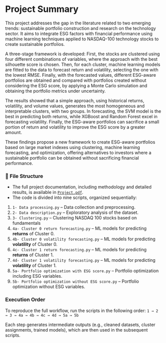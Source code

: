 # Project Summary

This project addresses the gap in the literature related to two emerging trends: sustainable portfolio construction and research on the technology sector. It aims to integrate ESG factors with financial performance using machine learning techniques applied to NASDAQ-100 technology stocks to create sustainable portfolios.

A three-stage framework is developed: First, the stocks are clustered using four different combinations of variables, where the approach with the best silhouette score is chosen. Then, for each cluster, machine learning models are fitted to the data to forecast return and volatility, selecting the one with the lowest RMSE. Finally, with the forecasted values, different ESG-aware portfolios are obtained and compared with portfolios created without considering the ESG score, by applying a Monte Carlo simulation and obtaining the portfolio metrics under uncertainty.

The results showed that a simple approach, using historical returns, volatility, and volume values, generates the most homogeneous and interpretable clusters, with two groups. In forecasting, the SVM model is the best in predicting both returns, while XGBoost and Random Forest excel in forecasting volatility. Finally, the ESG-aware portfolios can sacrifice a small portion of return and volatility to improve the ESG score by a greater amount.

These findings propose a new framework to create ESG-aware portfolios based on large market indexes using clustering, machine learning forecasting, and optimization, offering alternatives to investors where a sustainable portfolio can be obtained without sacrificing financial performance.

### 📂 File Structure

* The full project documentation, including methodology and detailed results, is available in [`Project.pdf`](report_esg_portfolio_clustering_forecasting_optimization_nasdaq100.pdf).
* The code is divided into nine scripts, organized sequentially:

1. `1- Data processing.py` – Data collection and preprocessing.
2. `2- Data description.py` – Exploratory analysis of the dataset.
3. `3- Clustering.py` – Clustering NASDAQ 100 stocks based on fundamentals
4. `4a- Cluster 0 return forecasting.py` – ML models for predicting **returns** of Cluster 0.
5. `4b- Cluster 0 volatility forecasting.py` – ML models for predicting **volatility** of Cluster 0.
6. `4c- Cluster 1 return forecasting.py` – ML models for predicting **returns** of Cluster 1.
7. `4d- Cluster 1 volatility forecasting.py` – ML models for predicting **volatility** of Cluster 1.
8. `5a- Portfolio optimization with ESG score.py` – Portfolio optimization including ESG variables.
9. `5b- Portfolio optimization without ESG score.py` – Portfolio optimization without ESG variables.

### Execution Order

To reproduce the full workflow, run the scripts in the following order:
`1 → 2 → 3 → 4a → 4b → 4c → 4d → 5a → 5b`

Each step generates intermediate outputs (e.g., cleaned datasets, cluster assignments, trained models), which are then used in the subsequent scripts.
